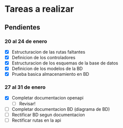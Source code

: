 # Tareas a realizar

## Pendientes
### 20 al 24 de enero
- [x] Estructuracion de las rutas faltantes
- [x] Definicion de los controladores
- [x] Estructuracion de los esquemas de la base de datos
- [x] Definicion de los modelos de la BD
- [x] Prueba basica almacenamiento en BD
### 27 al 31 de enero
- [x] Completar documentacion openapi
  - [ ] Revisar!
- [ ] Completar documentacion BD (diagrama de BD)
- [ ] Rectificar BD segun documentacion
- [ ] Rectificar rutas en la api
